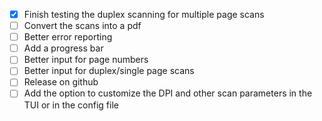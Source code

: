 - [X] Finish testing the duplex scanning for multiple page scans
- [ ] Convert the scans into a pdf
- [ ] Better error reporting
- [ ] Add a progress bar
- [ ] Better input for page numbers
- [ ] Better input for duplex/single page scans
- [ ] Release on github
- [ ] Add the option to customize the DPI and other scan parameters in the TUI or in the config file
